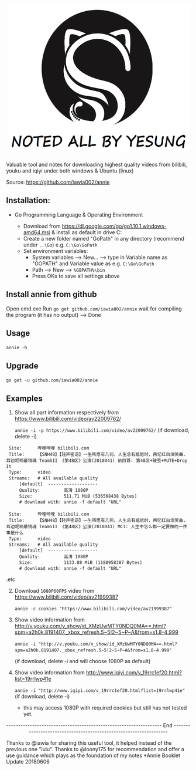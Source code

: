 
<h1 align="center"><img src="https://github.com/TeamSII/TeamSII.github.io/blob/master/image/NOTES%20copyright.png" width="500" height="400" alt="YESUNG"></h1>

Valuable tool and notes for downloading highest quality videos from bilibili, youku and iqiyi under both windows & Ubuntu (linux)

Source: https://github.com/iawia002/annie

## Installation:

- Go Programming Language & Operating Environment
 
  - Download from https://dl.google.com/go/go1.10.1.windows-amd64.msi & install as default in drive C:
  - Create a new folder named "GoPath" in any directory (recommend under `..\Go`)  e.g. `C:\Go\GoPath`
  - Set environment variables: 
    * System variables --> New... --> type in Variable name as "GOPATH" and Variable value as e.g. `C:\Go\GoPath`
    * Path --> New --> `%GOPATH%\bin`
    * Press OKs to save all settings above
 
  
## Install annie from github

Open cmd.exe
Run `go get github.com/iawia002/annie`
wait for compiling the program (it has no output) --> Done

## Usage

`annie -h`

## Upgrade

`go get -u github.com/iawia002/annie`

## Examples

1) Show all part information respectively from https://www.bilibili.com/video/av22009762/
   
   `annie -i -p https://www.bilibili.com/video/av22009762/` (if download, delete -i)
   
```
 Site:      哔哩哔哩 bilibili.com
 Title:     【SNH48】【轻声密语】一生所愿有几何，人生总有尴尬时，再忆红白泪笑曲，耳边呢喃最销魂 TeamSII 《第48区》公演(2018041) 前四首: 第48区+破茧+MUTE+Drop It
 Type:      video
 Streams:   # All available quality
     [default]  -------------------
     Quality:         高清 1080P
     Size:            511.71 MiB (536568438 Bytes)
     # download with: annie -f default "URL"
     
 Site:      哔哩哔哩 bilibili.com
 Title:     【SNH48】【轻声密语】一生所愿有几何，人生总有尴尬时，再忆红白泪笑曲，耳边呢喃最销魂 TeamSII 《第48区》公演(2018041) MC1: 人生中怎么都一定要做的一件事是什么
 Type:      video
 Streams:   # All available quality
     [default]  -------------------
     Quality:         高清 1080P
     Size:            1133.88 MiB (1188958387 Bytes)
     # download with: annie -f default "URL"
```
.etc

2) Download `1080P60FPS` video from https://www.bilibili.com/video/av21999387
   
   `annie -c cookies "https://www.bilibili.com/video/av21999387"` 
   
3) Show video information from http://v.youku.com/v_show/id_XMzUwMTY0NDQ0MA==.html?spm=a2h0k.8191407._xbox_refresh.5~5!2~5~P~A&from=s1.8-4.999
   
   `annie -i "http://v.youku.com/v_show/id_XMzUwMTY0NDQ0MA==.html?spm=a2h0k.8191407._xbox_refresh.5~5!2~5~P~A&from=s1.8-4.999" `
   
   (if download, delete -i and will choose 1080P as default)

4) Show video information from http://www.iqiyi.com/v_19rrc1ef20.html?list=19rrlwp41e
   
   `annie -i "http://www.iqiyi.com/v_19rrc1ef20.html?list=19rrlwp41e" `(if download, delete -i)
   
   * this may access 1080P with required cookies but still has not tested yet.
   

<p align="center">
------------------------------------------------------------------ End ------------------------------------------------------------------
</p>
<p align="left">
Thanks to @iawia for sharing this useful tool, it helped instead of the previous one "lulu".
Thanks to @loony175 for recommendation and offer a use guidance which plays as the foundation of my notes
*Annie Booklet Update 20180606
</p>  
